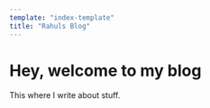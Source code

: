 ```yaml
---
template: "index-template"
title: "Rahuls Blog"
---
```


# Hey, welcome to my blog

This where I write about stuff.
